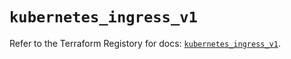 # `kubernetes_ingress_v1`

Refer to the Terraform Registory for docs: [`kubernetes_ingress_v1`](https://www.terraform.io/docs/providers/kubernetes/r/ingress_v1).

